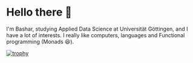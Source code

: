 # Hello there :wave:

I'm Bashar, studying Applied Data Science at Universität Göttingen, and I have a lot of interests. I really like computers, languages and Functional programming (Monads 😆).

[![trophy](https://github-profile-trophy.vercel.app/?username=thisHermit)](https://github.com/ryo-ma/github-profile-trophy)
